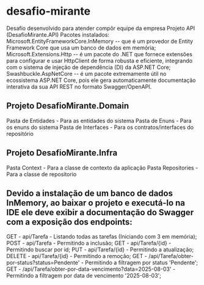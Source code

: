 # desafio-mirante
Desafio desenvolvido para atender compôr equipe da empresa
Projeto API (DesafioMirante.API)
  Pacotes instalados:
    Microsoft.EntityFrameworkCore.InMemory -- que é um provedor de Entity Framework Core que usa um banco de dados em memória;
    Microsoft.Extensions.Http -- é um pacote do .NET que fornece extensões para configurar e usar HttpClient de forma robusta e eficiente, integrando com o sistema de injeção de dependência (DI) da ASP.NET Core;
    Swashbuckle.AspNetCore -- é um pacote extremamente útil no ecossistema ASP.NET Core, pois ele gera automaticamente documentação interativa da sua API REST no formato Swagger/OpenAPI.

## Projeto DesafioMirante.Domain
  Pasta de Entidades - Para as entidades do sistema
  Pasta de Enuns - Para os enuns do sistema
  Pasta de Interfaces - Para os contratos/interfaces do repositório

## Projeto DesafioMirante.Infra
  Pasta Context - Para a classe de contexto da aplicação
  Pasta Repositories - Para a classe de repositorio

## Devido a instalação de um banco de dados InMemory, ao baixar o projeto e executá-lo na IDE ele deve exibir a documentação do Swagger com a exposição dos endpoints:
  GET - api/Tarefa - Listando todas as tarefas (Iniciando com 3 em memória);
  POST - api/Tarefa - Permitindo a inclusão;
  GET - api/Tarefa/{id} - Permitindo buscar por id;
  PUT - api/Tarefa/{id} - Permitindo a atualização;
  DELETE - api/Tarefa/{id} - Permitindo a remoção;
  GET - /api/Tarefa/obter-por-status?status=Pendente' - Permitindo a filtragem por status 'Pendente';
  GET - /api/Tarefa/obter-por-data-vencimento?data=2025-08-03' - Permitindo a filtragem por data de vencimento '2025-08-03';
